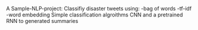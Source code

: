 A Sample-NLP-project:
Classifiy disaster tweets using:
-bag of words
-tf-idf
-word embedding
Simple classification algroithms
CNN
and a pretrained RNN to generated summaries
